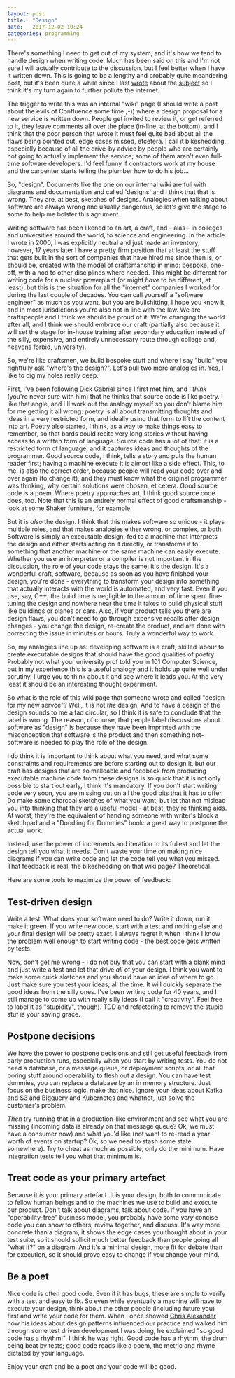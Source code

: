 ```yaml
---
layout: post
title:  "Design"
date:   2017-12-02 10:24
categories: programming
---
```

There's something I need to get out of my system, and it's how we
tend to handle design when writing code. Much has been said on this
and I'm not sure I will actually contribute to the discussion, but
I feel better when I have it written down. This is going to be a
lengthy and probably quite meandering post, but it's been quite a
while since I last
[wrote](http://cdegroot.com/articles/1999-organic-software/) about
the
[subject](http://cdegroot.com/articles/2000-art-science-engineering-craft/)
so I think it's my turn again to further pollute the internet.

The trigger to write this was an internal "wiki" page (I should
write a post about the evils of Confluence some time ;-)) where a
design proposal for a new service is written down. People get invited
to review it, or get referred to it, they leave comments all over
the place (in-line, at the bottom), and I think that the poor person
that wrote it must feel quite bad about all the flaws being pointed
out, edge cases missed, etcetera. I call it bikeshedding, especially
because of all the drive-by advice by people who are certainly not
going to actually implement the service; some of them aren't even
full-time software developers. I'd feel funny if contractors work
at my house and the carpenter starts telling the plumber how to do
his job...

So, "design". Documents like the one on our internal wiki are
full with diagrams and documentation and called 'designs' and I
think that that is wrong. They are, at best, sketches of designs.
Analogies when talking about software are always wrong and usually
dangerous, so let's give the stage to some to help me bolster
this agrument.

Writing software has been likened to an art, a craft, and - alas -
in colleges and universities around the world, to science and
engineering.  In the article I wrote in 2000, I was explicitly
neutral and just made an inventory; however, 17 years later I have
a pretty firm position that at least the stuff that gets built in
the sort of companies that have hired me since then is, or should
be, created with the model of craftsmanship in mind: bespoke,
one-off, with a nod to other disciplines where needed. This might
be different for writing code for a nuclear powerplant (or might
_have_ to be different, at least), but this is the situation for
all the "internet" companies I worked for during the last couple
of decades.  You can call yourself a "software engineer" as much
as you want, but you are bullshitting, I hope you know it, and in
most jurisdictions you're also not in line with the law. We are
craftspeople and I think we should be proud of it. We're changing
the world after all, and I think we should embrace our craft
(partially also because it will set the stage for in-house training
after secondary education instead of the silly, expensive, and
entirely unnecessary route through college and, heavens forbid,
university).

So, we're like craftsmen, we build bespoke stuff and where I say
"build" you rightfully ask "where's the design?". Let's pull two
more analogies in. Yes, I like to dig my holes really deep.

First, I've been following [Dick Gabriel](https://www.dreamsongs.com/)
since I first met him, and I _think_ (you're never sure with him)
that he thinks that source code is like poetry. I like that angle,
and I'll work out the analogy myself so you don't blame him for me
getting it all wrong: poetry is all about transmitting thoughts and
ideas in a very restricted form, and ideally using that form to
lift the content into art. Poetry also started, I think, as a way
to make things easy to remember, so that bards could recite very
long stories without having access to a written form of language.
Source code has a lot of that: it is a restricted form of language,
and it captures ideas and thoughts of the programmer. Good source
code, I think, tells a story and puts the human reader first; having
a machine execute it is almost like a side effect. This, to me, is
also the correct order, because people will read your code over and
over again (to change it), and they must know what the original
programmer was thinking, why certain solutions were chosen, et
cetera. Good source code is a poem. Where poetry approaches art, I
think good source code does, too. Note that this is an entirely
normal effect of good craftsmanship - look at some Shaker furniture,
for example.

But it is _also_ the design. I think that this makes software so
unique - it plays multiple roles, and that makes analogies either
wrong, or complex, or both. Software is simply an executable design,
fed to a machine that interprets the design and either starts acting
on it directly, or transforms it to something that another machine
or the same machine can easily execute. Whether you use an interpreter
or a compiler is not important in the discussion, the role of your
code stays the same: it's the design. It's a wonderful craft,
software, because as soon as you have finished your design, you're
done - everything to transform your design into something that
actually interacts with the world is automated, and very fast. Even
if you use, say, C++, the build time is negligible to the amount of time
spent fine-tuning the design and nowhere near the time it takes to
build physical stuff like buildings or planes or cars. Also, if
your product tells you there are design flaws, you don't need to
go through expensive recalls after design changes - you change the
design, re-create the product, and are done with correcting the
issue in minutes or hours. Truly a wonderful way to work.

So, my analogies line up as: developing software is a craft, skilled
labour to create executable designs that should have the good
qualities of poetry. Probably not what your university prof told
you in 101 Computer Science, but in my experience this is a useful
analogy and it holds up quite well under scrutiny. I urge you to
think about it and see where it leads you. At the very least it
should be an interesting thought experiment.

So what is the role of this wiki page that someone wrote and called
"design for my new servce"? Well, it is not _the_ design. And to
have a design of the design sounds to me a tad circular, so I think
it is safe to conclude that the label is wrong.  The reason, of
course, that people label discussions about software as "design"
is because they have been imprinted with the misconception that
software is the product and then something not-software is needed
to play the role of the design.

I do think it is important to think about what you need, and what
some constraints and requirements are before starting out to design
it, but our craft has designs that are so malleable and feedback
from producing executable machine code from these designs is so
quick that it is not only possible to start out early, I think it's
mandatory. If you don't start writing code very soon, you are missing
out on all the good bits that it has to offer. Do make some charcoal
sketches of what you want, but let that not mislead you into thinking
that they are a useful model - at best, they're thinking aids. At worst,
they're the equivalent of handing someone with writer's block a sketchpad
and a "Doodling for Dummies" book: a great way to postpone the actual work.

Instead, use the power of increments and iteration to its fullest
and let the design tell you what it needs. Don't waste your time
on making nice diagrams if you can write code and let the code tell
you what you missed. That feedback is real; the bikeshedding on
that wiki page? Theoretical.

Here are some tools to maximize the power of feedback:

## Test-driven design

Write a test. What does your software need to do? Write it down,
run it, make it green. If you write new code, start with a test and
nothing else and your final design will be pretty exact. I always
regret it when I think I know the problem well enough to start
writing code - the best code gets written by tests.

Now, don't get me wrong - I do not buy that you can start with a
blank mind and just write a test and let that drive _all_ of your
design. I think you want to make some quick sketches and you should
have an idea of where to go. Just make sure you test your ideas,
all the time. It will quickly separate the good ideas from the silly
ones. I've been writing code for 40 years, and I still manage to
come up with really silly ideas (I call it "creativity". Feel free
to label it as "stupidity", though). TDD and refactoring to remove
the stupid stuf is your saving grace.

## Postpone decisions

We have the power to postpone decisions and still get useful feedback
from early production runs, especially when you start by writing
tests. You do not need a database, or a message queue, or deployment
scripts, or all that boring stuff around operability to flesh out
a design. You can have test dummies, you can replace a database by
an in memory structure. Just focus on the business logic,
make that nice. Ignore your ideas about Kafka and S3 and Bigquery
and Kubernetes and whatnot, just solve the customer's problem.

_Then_ try running that in a production-like environment and see
what you are missing (incoming data is already on that message
queue? Ok, we must have a consumer now) and what you'd like (not
want to re-read a year worth of events on startup? Ok, so we need
to stash some state somewhere). Try to cheat as much as possible,
only do the minimum. Have integration tests tell you what that minimum
is.

## Treat code as your primary artefact

Because it _is_ your primary artefact. It is your design, both to
communicate to fellow human beings and to the machines we use to
build and execute our product. Don't talk about diagrams, talk about
code. If you have an "operability-free" business model, you probably
have some _very_ concise code you can show to others, review together,
and discuss. It's way more concrete than a diagram, it shows the
edge cases you thought about in your test suite, so it should
sollicit much better feedback than people going all "what if?" on
a diagram. And it's a minimal design, more fit for debate than for
execution, so it should prove easy to change if you change your mind.

## Be a poet

Nice code is often good code. Even if it has bugs, these are simple
to verify with a test and easy to fix. So even while eventually a
machine will have to execute your design, think about the other
people (including future you) first and write your code for them.
When I once showed [Chris
Alexander](https://en.wikipedia.org/wiki/Christopher_Alexander) how
his ideas about design patterns influenced our practice and walked
him through some test driven development I was doing, he exclaimed
"so good code has a rhythm!". I think he was right. Good code has
a rhythm, the drum being beat by tests; good code reads like a poem,
the metric and rhyme dictated by your language.

Enjoy your craft and be a poet and your code will be good.

